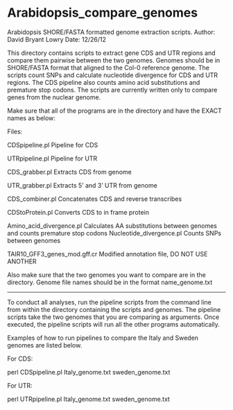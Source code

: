 Arabidopsis_compare_genomes
===========================
Arabidopsis SHORE/FASTA formatted genome extraction scripts.
Author: David Bryant Lowry
Date: 12/26/12

This directory contains scripts to extract gene CDS and UTR regions and compare them pairwise 
between the two genomes. Genomes should be in SHORE/FASTA format that aligned to the Col-0 
reference genome. The scripts count SNPs and calculate nucleotide divergence for CDS and UTR 
regions. The CDS pipeline also counts amino acid substitutions and premature stop codons. The 
scripts are currently written only to compare genes from the nuclear genome.

Make sure that all of the programs are in the directory and have the EXACT names as below:

Files:

CDSpipeline.pl						Pipeline for CDS

UTRpipeline.pl						Pipeline for UTR

CDS_grabber.pl						Extracts CDS from genome

UTR_grabber.pl						Extracts 5’ and 3’ UTR from genome

CDS_combiner.pl						Concatenates CDS and reverse transcribes

CDStoProtein.pl						Converts CDS to in frame protein

Amino_acid_divergence.pl			Calculates AA substitutions between genomes and counts premature stop codons 
Nucleotide_divergence.pl			Counts SNPs between genomes

TAIR10_GFF3_genes_mod.gff.cr 		Modified annotation file, DO NOT USE ANOTHER

Also make sure that the two genomes you want to compare are in the directory.
Genome file names should be in the format name_genome.txt

------------------------------------------------------------------------------

To conduct all analyses, run the pipeline scripts from the command line from within the 
directory containing the scripts and genomes. The pipeline scripts take the two genomes that 
you are comparing as arguments. Once executed, the pipeline scripts will run all the other 
programs automatically.

Examples of how to run pipelines to compare the Italy and Sweden genomes are listed below.

For CDS:

perl CDSpipeline.pl Italy_genome.txt sweden_genome.txt

For UTR:

perl UTRpipeline.pl Italy_genome.txt sweden_genome.txt
